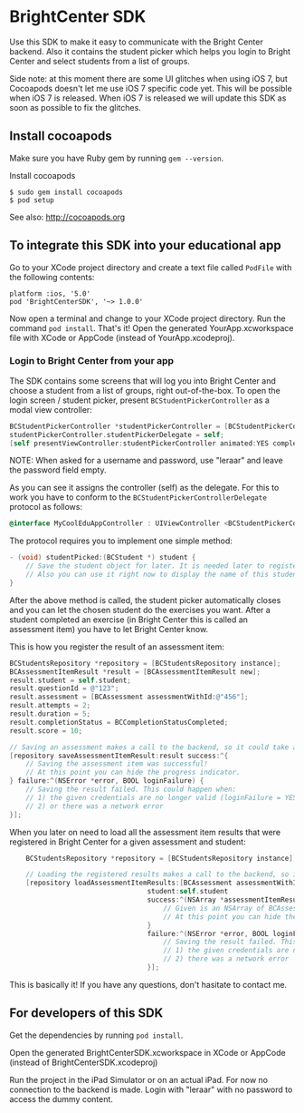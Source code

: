 # BrightCenter SDK

Use this SDK to make it easy to communicate with the Bright Center backend. Also it contains the student picker which helps you
login to Bright Center and select students from a list of groups.

Side note: at this moment there are some UI glitches when using iOS 7, but Cocoapods doesn't let me use iOS 7 specific code
yet. This will be possible when iOS 7 is released. When iOS 7 is released we will update this SDK as soon as possible to
fix the glitches.

## Install cocoapods

Make sure you have Ruby gem by running `gem --version`.

Install cocoapods

    $ sudo gem install cocoapods
    $ pod setup

See also: http://cocoapods.org


## To integrate this SDK into your educational app

Go to your XCode project directory and create a text file called `PodFile` with the following contents:

    platform :ios, '5.0'
    pod 'BrightCenterSDK', '~> 1.0.0'

Now open a terminal and change to your XCode project directory. Run the command `pod install`. That's it!
Open the generated YourApp.xcworkspace file with XCode or AppCode (instead of YourApp.xcodeproj).

### Login to Bright Center from your app

The SDK contains some screens that will log you into Bright Center and choose a student from a list of groups, right out-of-the-box.
To open the login screen / student picker, present `BCStudentPickerController` as a modal view controller:

```objective-c
BCStudentPickerController *studentPickerController = [BCStudentPickerController new];
studentPickerController.studentPickerDelegate = self;
[self presentViewController:studentPickerController animated:YES completion:nil];
```

NOTE: When asked for a username and password, use "leraar" and leave the password field empty.

As you can see it assigns the controller (self) as the delegate. For this to work you have to conform to the `BCStudentPickerControllerDelegate` protocol as follows:

```objective-c
@interface MyCoolEduAppController : UIViewController <BCStudentPickerControllerDelegate>
```

The protocol requires you to implement one simple method:

```objective-c
- (void) studentPicked:(BCStudent *) student {
    // Save the student object for later. It is needed later to register assessment item results for this student.
    // Also you can use it right now to display the name of this student somewhere in your app.
}
```

After the above method is called, the student picker automatically closes and you can let the chosen student do the exercises you want.
After a student completed an exercise (in Bright Center this is called an assessment item) you have to let Bright Center know.

This is how you register the result of an assessment item:

```objective-c
BCStudentsRepository *repository = [BCStudentsRepository instance];
BCAssessmentItemResult *result = [BCAssessmentItemResult new];
result.student = self.student;
result.questionId = @"123";
result.assessment = [BCAssessment assessmentWithId:@"456"];
result.attempts = 2;
result.duration = 5;
result.completionStatus = BCCompletionStatusCompleted;
result.score = 10;

// Saving an assessment makes a call to the backend, so it could take a second. It is wise to display a progress indicator.
[repository saveAssessmentItemResult:result success:^{
    // Saving the assessment item was successful!
    // At this point you can hide the progress indicator.
} failure:^(NSError *error, BOOL loginFailure) {
    // Saving the result failed. This could happen when: 
    // 1) the given credentials are no longer valid (loginFailure = YES)
    // 2) or there was a network error 
}];
```

When you later on need to load all the assessment item results that were registered in Bright Center for a given assessment and student:

```objective-c
    BCStudentsRepository *repository = [BCStudentsRepository instance];

    // Loading the registered results makes a call to the backend, so it could take a second. It is wise to display a progress indicator.
    [repository loadAssessmentItemResults:[BCAssessment assessmentWithId:@"456"]
                                  student:self.student
                                  success:^(NSArray *assessmentItemResults) {
                                      // Given is an NSArray of BCAssessmentItemResults, do with it whatever you like
                                      // At this point you can hide the progress indicator.
                                  }
                                  failure:^(NSError *error, BOOL loginFailure) {
                                      // Saving the result failed. This could happen when:
                                      // 1) the given credentials are no longer valid or
                                      // 2) there was a network error
                                  }];
```

This is basically it! If you have any questions, don't hasitate to contact me.

## For developers of this SDK

Get the dependencies by running `pod install`.

Open the generated BrightCenterSDK.xcworkspace in XCode or AppCode (instead of BrightCenterSDK.xcodeproj)

Run the project in the iPad Simulator or on an actual iPad. For now no connection to the backend is made. Login with "leraar" with no password to access the dummy content.
